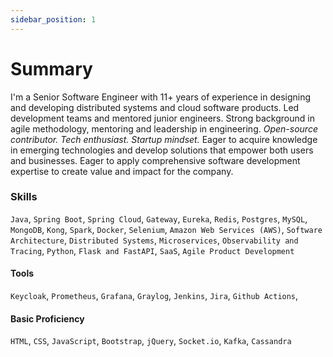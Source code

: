 ```yaml
---
sidebar_position: 1
---
```


# Summary

I'm a Senior Software Engineer with 11+ years of experience in designing and developing distributed systems and cloud
software
products.
Led development teams and mentored junior engineers.
Strong background in agile methodology, mentoring and leadership in engineering.
_Open-source contributor._
_Tech enthusiast._
_Startup mindset._
Eager to acquire knowledge in emerging technologies and develop solutions that empower both users and businesses. Eager
to apply comprehensive
software development expertise to create value and impact for the company.

### Skills

`Java`,  `Spring Boot`,  `Spring Cloud`,  `Gateway`,  `Eureka`,  `Redis`,  `Postgres`,  `MySQL`,  `MongoDB`,  `Kong`,  `Spark`,  `Docker`,  `Selenium`,  `Amazon Web Services (AWS)`,  `Software Architecture`,  `Distributed Systems`,  `Microservices`,  `Observability and Tracing`,  `Python`,  `Flask and FastAPI`,  `SaaS`,  `Agile Product Development`

#### Tools

`Keycloak`, `Prometheus`, `Grafana`, `Graylog`, `Jenkins`, `Jira`, `Github Actions`,

#### Basic Proficiency

`HTML`, `CSS`, `JavaScript`, `Bootstrap`, `jQuery`, `Socket.io`, `Kafka`, `Cassandra`